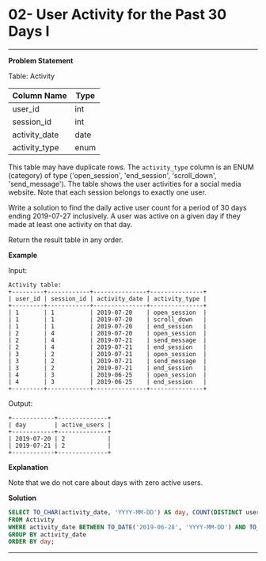 # 02- User Activity for the Past 30 Days I


---

**Problem Statement**

Table: Activity

| Column Name   | Type    |
|---------------|---------|
| user_id       | int     |
| session_id    | int     |
| activity_date | date    |
| activity_type | enum    |

This table may have duplicate rows. The `activity_type` column is an ENUM (category) of type ('open_session', 'end_session', 'scroll_down', 'send_message'). The table shows the user activities for a social media website. Note that each session belongs to exactly one user.

Write a solution to find the daily active user count for a period of 30 days ending 2019-07-27 inclusively. A user was active on a given day if they made at least one activity on that day.

Return the result table in any order.

**Example**

Input:
```
Activity table:
+---------+------------+---------------+---------------+
| user_id | session_id | activity_date | activity_type |
+---------+------------+---------------+---------------+
| 1       | 1          | 2019-07-20    | open_session  |
| 1       | 1          | 2019-07-20    | scroll_down   |
| 1       | 1          | 2019-07-20    | end_session   |
| 2       | 4          | 2019-07-20    | open_session  |
| 2       | 4          | 2019-07-21    | send_message  |
| 2       | 4          | 2019-07-21    | end_session   |
| 3       | 2          | 2019-07-21    | open_session  |
| 3       | 2          | 2019-07-21    | send_message  |
| 3       | 2          | 2019-07-21    | end_session   |
| 4       | 3          | 2019-06-25    | open_session  |
| 4       | 3          | 2019-06-25    | end_session   |
+---------+------------+---------------+---------------+
```

Output:
```
+------------+--------------+ 
| day        | active_users |
+------------+--------------+ 
| 2019-07-20 | 2            |
| 2019-07-21 | 2            |
+------------+--------------+ 
```

**Explanation**

Note that we do not care about days with zero active users.

**Solution**

```sql
SELECT TO_CHAR(activity_date, 'YYYY-MM-DD') AS day, COUNT(DISTINCT user_id) AS active_users
FROM Activity 
WHERE activity_date BETWEEN TO_DATE('2019-06-28', 'YYYY-MM-DD') AND TO_DATE('2019-07-27', 'YYYY-MM-DD')
GROUP BY activity_date
ORDER BY day;
```

---


